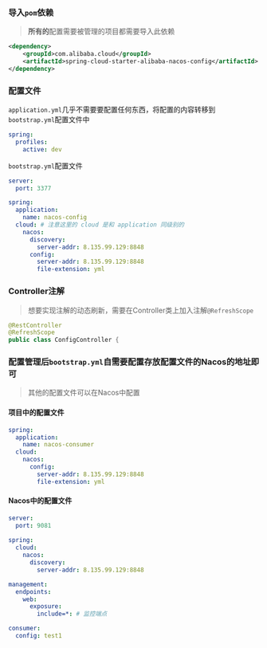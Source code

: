 ### 导入`pom`依赖

> **所有的**配置需要被管理的项目都需要导入此依赖

```xml
<dependency>
    <groupId>com.alibaba.cloud</groupId>
    <artifactId>spring-cloud-starter-alibaba-nacos-config</artifactId>
</dependency>
```

### 配置文件

`application.yml`几乎不需要要配置任何东西，将配置的内容转移到`bootstrap.yml`配置文件中

```yml
spring:
  profiles:
    active: dev
```

`bootstrap.yml`配置文件

```yml
server:
  port: 3377

spring:
  application:
    name: nacos-config
  cloud: # 注意这里的 cloud 是和 application 同级别的
    nacos:
      discovery:
        server-addr: 8.135.99.129:8848
      config:
        server-addr: 8.135.99.129:8848
        file-extension: yml
```

### Controller注解

> 想要实现注解的动态刷新，需要在Controller类上加入注解`@RefreshScope`

```java
@RestController
@RefreshScope
public class ConfigController {
```

### 配置管理后`bootstrap.yml`自需要配置存放配置文件的Nacos的地址即可

> 其他的配置文件可以在Nacos中配置

#### 项目中的配置文件

```yml
spring:
  application:
    name: nacos-consumer
  cloud:
    nacos:
      config:
        server-addr: 8.135.99.129:8848
        file-extension: yml
```

#### Nacos中的配置文件

```yml
server:
  port: 9081
  
spring: 
  cloud:
    nacos:
      discovery:
        server-addr: 8.135.99.129:8848  

management:
  endpoints:
    web:
      exposure:
        include=*: # 监控端点

consumer: 
  config: test1
```

